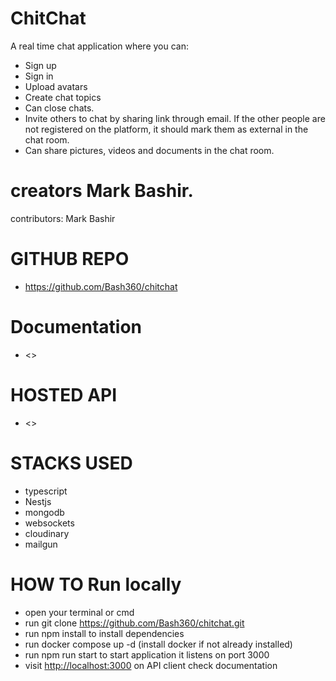 # ChitChat
A real time chat application where you can:
- Sign up
- Sign in
- Upload avatars
- Create chat topics
- Can close chats.
- Invite others to chat by sharing link through email. If the other people are not registered on the platform, it should mark them as external in the chat room.
- Can share pictures, videos and documents in the chat room.

# creators Mark Bashir.
contributors:
Mark Bashir

# GITHUB REPO

- <https://github.com/Bash360/chitchat>

# Documentation
- <>

# HOSTED API

- <>

# STACKS USED

- typescript
- Nestjs
- mongodb
- websockets
- cloudinary
- mailgun

# HOW TO Run locally

- open your terminal or cmd
- run git clone <https://github.com/Bash360/chitchat.git>
- run npm install to install dependencies
- run docker compose up -d  (install docker if not already installed)
- run npm run start to start application it listens on port 3000
- visit <http://localhost:3000> on API client check documentation


